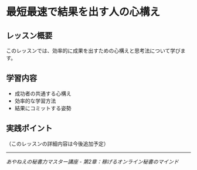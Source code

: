 # 最短最速で結果を出す人の心構え

## レッスン概要
このレッスンでは、効率的に成果を出すための心構えと思考法について学びます。

## 学習内容
- 成功者の共通する心構え
- 効率的な学習方法
- 結果にコミットする姿勢

## 実践ポイント
（このレッスンの詳細内容は今後追加予定）

---
*あやねえの秘書力マスター講座 - 第2章：稼げるオンライン秘書のマインド*
